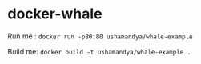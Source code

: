 # docker-whale

Run me : `docker run -p80:80 ushamandya/whale-example`

Build me: `docker build -t ushamandya/whale-example .`
